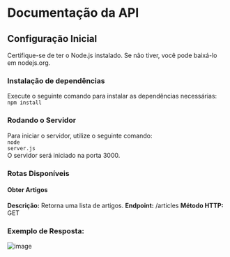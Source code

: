 # Documentação da API
## Configuração Inicial
Certifique-se de ter o Node.js instalado. Se não tiver, você pode baixá-lo em nodejs.org.

### Instalação de dependências
Execute o seguinte comando para instalar as dependências necessárias:
<br>
<code>npm install</code>

### Rodando o Servidor
Para iniciar o servidor, utilize o seguinte comando:
<br>
<code>node server.js</code>
<br>
O servidor será iniciado na porta 3000.

### Rotas Disponíveis
#### Obter Artigos
<b>Descrição:</b> Retorna uma lista de artigos.
<b>Endpoint:</b> /articles
<b>Método HTTP:</b> GET

### Exemplo de Resposta:
![image](https://github.com/beandy-cyber/platform_ESGAPI/assets/81839782/ed1170c4-423f-4001-b507-bdc04475c630)

